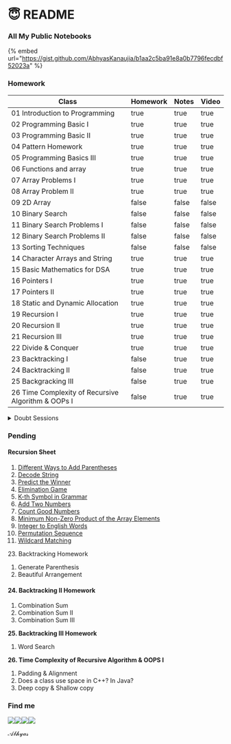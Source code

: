 # 😇 README

### All My Public Notebooks

{% embed url="https://gist.github.com/AbhyasKanaujia/b1aa2c5ba91e8a0b7796fecdbf52023a" %}

### Homework

<table><thead><tr><th>Class</th><th data-type="checkbox">Homework</th><th data-type="checkbox">Notes</th><th data-type="checkbox">Video</th></tr></thead><tbody><tr><td>01 Introduction to Programming</td><td>true</td><td>true</td><td>true</td></tr><tr><td>02 Programming Basic I</td><td>true</td><td>true</td><td>true</td></tr><tr><td>03 Programming Basic II</td><td>true</td><td>true</td><td>true</td></tr><tr><td>04 Pattern Homework</td><td>true</td><td>true</td><td>true</td></tr><tr><td>05 Programming Basics III</td><td>true</td><td>true</td><td>true</td></tr><tr><td>06 Functions and array</td><td>true</td><td>true</td><td>true</td></tr><tr><td>07 Array Problems I</td><td>true</td><td>true</td><td>true</td></tr><tr><td>08 Array Problem II</td><td>true</td><td>true</td><td>true</td></tr><tr><td>09 2D Array</td><td>false</td><td>false</td><td>false</td></tr><tr><td>10 Binary Search</td><td>false</td><td>false</td><td>false</td></tr><tr><td>11 Binary Search Problems I</td><td>false</td><td>false</td><td>false</td></tr><tr><td>12 Binary Search Problems II</td><td>false</td><td>false</td><td>false</td></tr><tr><td>13 Sorting Techniques </td><td>false</td><td>false</td><td>false</td></tr><tr><td>14 Character Arrays and String </td><td>true</td><td>true</td><td>true</td></tr><tr><td>15 Basic Mathematics for DSA</td><td>true</td><td>true</td><td>true</td></tr><tr><td>16 Pointers I</td><td>true</td><td>true</td><td>true</td></tr><tr><td>17 Pointers II</td><td>true</td><td>true</td><td>true</td></tr><tr><td>18 Static and Dynamic Allocation</td><td>true</td><td>true</td><td>true</td></tr><tr><td>19 Recursion I</td><td>true</td><td>true</td><td>true</td></tr><tr><td>20 Recursion II</td><td>true</td><td>true</td><td>true</td></tr><tr><td>21 Recursion III</td><td>true</td><td>true</td><td>true</td></tr><tr><td>22 Divide &#x26; Conquer</td><td>true</td><td>true</td><td>true</td></tr><tr><td>23 Backtracking I</td><td>false</td><td>true</td><td>true</td></tr><tr><td>24 Backtracking II</td><td>false</td><td>true</td><td>true</td></tr><tr><td>25 Backgracking III</td><td>false</td><td>true</td><td>true</td></tr><tr><td>26 Time Complexity of Recursive Algorithm &#x26; OOPs I</td><td>false</td><td>true</td><td>true</td></tr></tbody></table>

<details>

<summary>Doubt Sessions</summary>

Doubt Clearing Session Part I :white\_check\_mark:

Doubt Clearing Session Part II :white\_check\_mark:

Doubt Clearing Session Part III&#x20;

Doubt Clearing Session Part IV&#x20;

Doubt Clearing Session Part V

Doubt Clearing Session Part VI &#x20;

</details>

### Pending

#### Recursion Sheet

1. [Different Ways to Add Parentheses](https://leetcode.com/problems/different-ways-to-add-parentheses/)
2. [Decode String](https://leetcode.com/problems/decode-string/)
3. [Predict the Winner](https://leetcode.com/problems/predict-the-winner/)
4. [Elimination Game](https://leetcode.com/problems/elimination-game/)
5. [K-th Symbol in Grammar](https://leetcode.com/problems/k-th-symbol-in-grammar/)
6. [Add Two Numbers](https://leetcode.com/problems/add-two-numbers/)
7. [Count Good Numbers](https://leetcode.com/problems/count-good-numbers/)
8. [Minimum Non-Zero Product of the Array Elements](https://leetcode.com/problems/minimum-non-zero-product-of-the-array-elements/)
9. [Integer to English Words](https://leetcode.com/problems/integer-to-english-words/)
10. [Permutation Sequence](https://leetcode.com/problems/permutation-sequence/)
11. [Wildcard Matching](https://leetcode.com/problems/wildcard-matching/)

23\. Backtracking Homework

1. Generate Parenthesis
2. Beautiful Arrangement

#### 24.  Backtracking II Homework

1. Combination Sum
2. Combination Sum II
3. Combination Sum III

**25. Backtracking III Homework**

1. Word Search

**26. Time Complexity of Recursive Algorithm & OOPS I**

1. Padding & Alignment
2. Does a class use space in C++? In Java?
3. Deep copy & Shallow copy

### Find me&#x20;

[![](https://img.icons8.com/color/48/000000/linkedin-circled--v3.png)](https://www.linkedin.com/in/abhyas/)[![](https://img.icons8.com/ios-filled/50/000000/github.png)](https://github.com/abhyasKanaujia/)[![](https://img.icons8.com/color/48/000000/discord-logo.png)](http://discordapp.com/users/520215009469661195)[![](https://img.icons8.com/color/48/000000/telegram-app--v1.png)](http://t.me/Abhyas29)

𝒜𝒷𝒽𝓎𝒶𝓈
